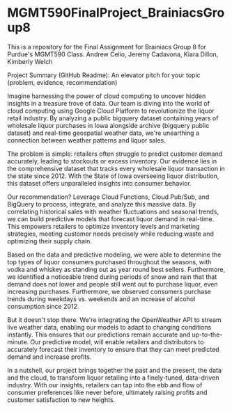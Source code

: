 # MGMT590FinalProject_BrainiacsGroup8
This is a repository for the Final Assignment for Brainiacs Group 8 for Purdue's MGMT590 Class.
Andrew Celio, Jeremy Cadavona, Kiara Dillon, Kimberly Welch

Project Summary (GitHub Readme): An elevator pitch for your topic (problem, evidence, recommendation)

Imagine harnessing the power of cloud computing to uncover hidden insights in a treasure trove of data. Our team is diving into the world of cloud computing using Google Cloud Platform to revolutionize the liquor retail industry. By analyzing a public bigquery dataset containing years of wholesale liquor purchases in Iowa alongside archive (bigquery public dataset) and real-time geospatial weather data, we're unearthing a connection between weather patterns and liquor sales.

The problem is simple: retailers often struggle to predict customer demand accurately, leading to stockouts or excess inventory. Our evidence lies in the comprehensive dataset that tracks every wholesale liquor transaction in the state since 2012. With the State of Iowa overseeing liquor distribution, this dataset offers unparalleled insights into consumer behavior.

Our recommendation? Leverage Cloud Functions, Cloud Pub/Sub, and BigQuery to process, integrate, and analyze this massive data. By correlating historical sales with weather fluctuations and seasonal trends, we can build predictive models that forecast liquor demand in real-time. This empowers retailers to optimize inventory levels and marketing strategies, meeting customer needs precisely while reducing waste and optimizing their supply chain.

Based on the data and predictive modeling, we were able to determine the top types of liquor consumers purchased throughout the seasons, with vodka and whiskey as standing out as year round best sellers. Furthermore, we identified a noticeable trend during periods of snow and rain that that demand does not lower and people still went out to purchase liquor, even increasing purchases. Furthermore, we observed consumers purchase trends during weekdays vs. weekends and an increase of alcohol consumption since 2012.

But it doesn't stop there. We're integrating the OpenWeather API to stream live weather data, enabling our models to adapt to changing conditions instantly. This ensures that our predictions remain accurate and up-to-the-minute. Our predictive model, will enable retailers and distributors to accurately forecast their inventory to ensure that they can meet predicted demand and increase profits.

In a nutshell, our project brings together the past and the present, the data and the cloud, to transform liquor retailing into a finely-tuned, data-driven industry. With our insights, retailers can tap into the ebb and flow of consumer preferences like never before, ultimately raising profits and customer satisfaction to new heights.

